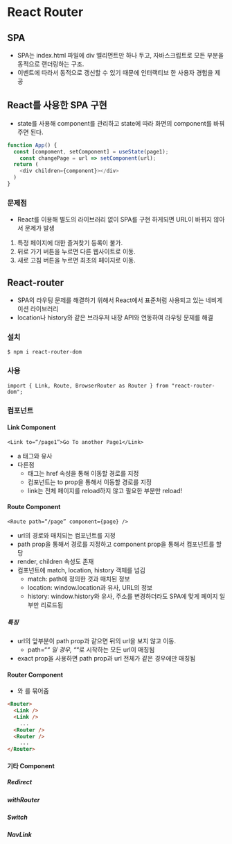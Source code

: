 # React Router

## SPA
* SPA는 index.html 파일에 div 엘리먼트만 하나 두고, 자바스크립트로 모든 부분을 동적으로 랜더링하는 구조.
* 이벤트에 따라서 동적으로 갱신할 수 있기 때문에 인터랙티브 한 사용자 경험을 제공



## React를 사용한 SPA 구현
* state를 사용해 component를 관리하고 state에 따라 화면의 component를 바꿔주면 된다.
``` javascript
function App() {
  const [compoment, setComponent] = useState(page1);
	const changePage = url => setComponent(url);
  return (
    <div children={component}></div>
  )
}

```

### 문제점
* React를 이용해 별도의 라이브러리 없이 SPA를 구현 하게되면 URL이 바뀌지 않아서 문제가 발생
1. 특정 페이지에 대한 즐겨찾기 등록이 불가.
2. 뒤로 가기 버튼을 누르면 다른 웹사이트로 이동.
3. 새로 고침 버튼을 누르면 최초의 페이지로 이동.



## React-router
* SPA의 라우팅 문제를 해결하기 위해서 React에서 표준처럼 사용되고 있는 네비게이션 라이브러리
* location나 history와 같은 브라우저 내장 API와 연동하여 라우팅 문제를 해결

### 설치
`$ npm i react-router-dom`

### 사용
`import { Link, Route, BrowserRouter as Router } from "react-router-dom";`

### 컴포넌트
#### Link Component
`<Link to=“/page1”>Go To another Page1</Link>`
* a 태그와 유사
* 다른점
	* <a> 태그는 href 속성을 통해 이동할 경로를 지정
	* <Link> 컴포넌트는 to prop을 통해서 이동할 경로를 지정
	* link는 전체 페이지를 reload하지 않고 필요한 부분만 reload!

#### Route Component
`<Route path=“/page” component={page} />`
* url의 경로와 매치되는 컴포넌트를 지정
* path prop을 통해서 경로를 지정하고 component prop을 통해서 컴포넌트를 할당
* render, children 속성도 존재
* 컴포넌트에 match, location, history 객체를 넘김
	* match: path에 정의한 것과 매치된 정보
	* location: window.location과 유사, URL의 정보
	* history: window.history와 유사, 주소를 변경하더라도 SPA에 맞게 페이지 일부만 리로드됨
##### 특징
* url의 앞부분이 path prop과 같으면 뒤의 url을 보지 않고 이동.
	* path=“_“ 일 경우, “_“로 시작하는 모든 url이 매칭됨
* exact prop을 사용하면 path prop과 url 전체가 같은 경우에만 매칭됨

#### Router Component
* <Route>와 <Link> 를 묶어줌
``` html
<Router>
  <Link />
  <Link />
	...
  <Router />
  <Router />
	...
</Router>
```


#### 기타 Component
##### Redirect
##### withRouter
##### Switch
##### NavLink


